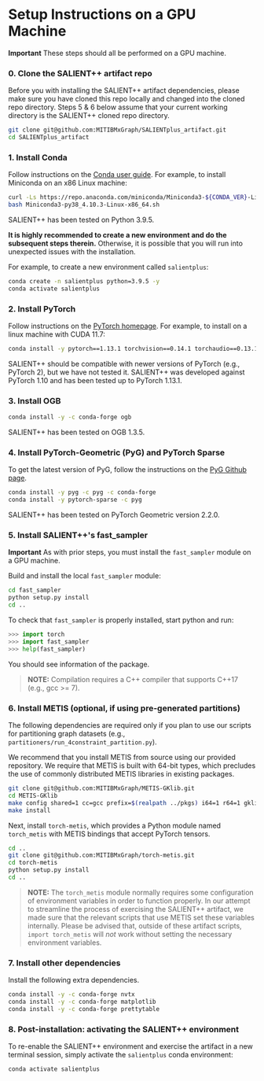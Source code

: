 # Setup Instructions on a GPU Machine

**Important** These steps should all be performed on a GPU machine.

### 0. Clone the SALIENT++ artifact repo

Before you with installing the SALIENT++ artifact dependencies, please make sure
you have cloned this repo locally and changed into the cloned repo directory.
Steps 5 & 6 below assume that your current working directory is the SALIENT++
cloned repo directory.

```bash
git clone git@github.com:MITIBMxGraph/SALIENTplus_artifact.git
cd SALIENTplus_artifact
```

### 1. Install Conda

Follow instructions on the [Conda user guide](https://docs.conda.io/projects/conda/en/latest/user-guide/install/index.html). For example, to install Miniconda on an x86 Linux machine:

```bash
curl -Ls https://repo.anaconda.com/miniconda/Miniconda3-${CONDA_VER}-Linux-${conda_arch}.sh -o /tmp/Miniconda.sh &&\
bash Miniconda3-py38_4.10.3-Linux-x86_64.sh
```

SALIENT++ has been tested on Python 3.9.5.

**It is highly recommended to create a new environment and do the subsequent
steps therein.**  Otherwise, it is possible that you will run into unexpected
issues with the installation.

For example, to create a new environment called `salientplus`:

```bash
conda create -n salientplus python=3.9.5 -y
conda activate salientplus
```

### 2. Install PyTorch

Follow instructions on the [PyTorch homepage](https://pytorch.org). For example, to install on a linux machine with CUDA 11.7:

```bash
conda install -y pytorch==1.13.1 torchvision==0.14.1 torchaudio==0.13.1 pytorch-cuda=11.7 -c pytorch -c nvidia
```

SALIENT++ should be compatible with newer versions of PyTorch (e.g., PyTorch 2), but we have not tested it. SALIENT++ was developed against PyTorch 1.10 and has been tested up to PyTorch 1.13.1.

### 3. Install OGB

```bash
conda install -y -c conda-forge ogb
```

SALIENT++ has been tested on OGB 1.3.5.

### 4. Install PyTorch-Geometric (PyG) and PyTorch Sparse

To get the latest version of PyG, follow the instructions on the [PyG Github page](https://github.com/pyg-team/pytorch_geometric).

```bash
conda install -y pyg -c pyg -c conda-forge
conda install -y pytorch-sparse -c pyg
```

SALIENT++ has been tested on PyTorch Geometric version 2.2.0.

### 5. Install SALIENT++'s fast_sampler

**Important** As with prior steps, you must install the `fast_sampler` module on a GPU machine.

Build and install the local `fast_sampler` module:

```bash
cd fast_sampler
python setup.py install
cd ..
```

To check that `fast_sampler` is properly installed, start python and run:

```python
>>> import torch
>>> import fast_sampler
>>> help(fast_sampler)
```

You should see information of the package.

> **NOTE:** Compilation requires a C++ compiler that supports C++17 (e.g., gcc >= 7).

### 6. Install METIS (optional, if using pre-generated partitions)

The following dependencies are required only if you plan to use our scripts for
partitioning graph datasets (e.g., `partitioners/run_4constraint_partition.py`).

We recommend that you install METIS from source using our provided repository.
We require that METIS is built with 64-bit types, which precludes the use of
commonly distributed METIS libraries in existing packages.

```bash
git clone git@github.com:MITIBMxGraph/METIS-GKlib.git
cd METIS-GKlib
make config shared=1 cc=gcc prefix=$(realpath ../pkgs) i64=1 r64=1 gklib_path=GKlib/
make install
```

Next, install `torch-metis`, which provides a Python module named `torch_metis` with
METIS bindings that accept PyTorch tensors.

```bash
cd ..
git clone git@github.com:MITIBMxGraph/torch-metis.git
cd torch-metis
python setup.py install
cd ..
```

> **NOTE:** The `torch_metis` module normally requires some configuration of
> environment variables in order to function properly.  In our attempt to
> streamline the process of exercising the SALIENT++ artifact, we made sure
> that the relevant scripts that use METIS set these variables internally.
> Please be advised that, outside of these artifact scripts, `import torch_metis`
> will _not_ work without setting the necessary environment variables.

### 7. Install other dependencies

Install the following extra dependencies.

```bash
conda install -y -c conda-forge nvtx
conda install -y -c conda-forge matplotlib
conda install -y -c conda-forge prettytable
```

### 8. Post-installation: activating the SALIENT++ environment

To re-enable the SALIENT++ environment and exercise the artifact in a new
terminal session, simply activate the `salientplus` conda environment:

```bash
conda activate salientplus
```
